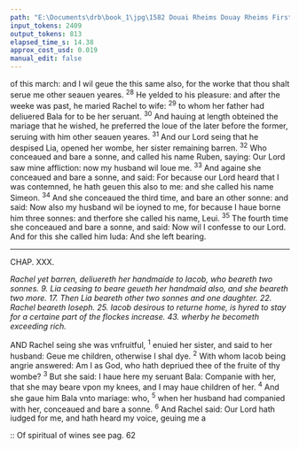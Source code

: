 ```yaml
---
path: "E:\Documents\drb\book_1\jpg\1582 Douai Rheims Douay Rheims First Edition  1 of 3 1609 Old Testament.pdf-117.jpg"
input_tokens: 2409
output_tokens: 813
elapsed_time_s: 14.38
approx_cost_usd: 0.019
manual_edit: false
---
```

of this march: and I wil geue the this same also, for the worke that thou shalt serue me other seauen yeares. <sup>28</sup> He yelded to his pleasure: and after the weeke was past, he maried Rachel to wife: <sup>29</sup> to whom her father had deliuered Bala for to be her seruant. <sup>30</sup> And hauing at length obteined the mariage that he wished, he preferred the loue of the later before the former, seruing with him other seauen yeares. <sup>31</sup> And our Lord seing that he despised Lia, opened her wombe, her sister remaining barren. <sup>32</sup> Who conceaued and bare a sonne, and called his name Ruben, saying: Our Lord saw mine affliction: now my husband wil loue me. <sup>33</sup> And againe she conceaued and bare a sonne, and said: For because our Lord heard that I was contemned, he hath geuen this also to me: and she called his name Simeon. <sup>34</sup> And she conceaued the third time, and bare an other sonne: and said: Now also my husband wil be ioyned to me, for because I haue borne him three sonnes: and therfore she called his name, Leui. <sup>35</sup> The fourth time she conceaued and bare a sonne, and said: Now wil I confesse to our Lord. And for this she called him Iuda: And she left bearing.

---

CHAP. XXX.

*Rachel yet barren, deliuereth her handmaide to Iacob, who beareth two sonnes. 9. Lia ceasing to beare geueth her handmaid also, and she beareth two more. 17. Then Lia beareth other two sonnes and one daughter. 22. Rachel beareth Ioseph. 25. Iacob desirous to returne home, is hyred to stay for a certaine part of the flockes increase. 43. wherby he becometh exceeding rich.*

AND Rachel seing she was vnfruitful, <sup>1</sup> enuied her sister, and said to her husband: Geue me children, otherwise I shal dye. <sup>2</sup> With whom Iacob being angrie answered: Am I as God, who hath depriued thee of the fruite of thy wombe? <sup>3</sup> But she said: I haue here my seruant Bala: Companie with her, that she may beare vpon my knees, and I may haue children of her. <sup>4</sup> And she gaue him Bala vnto mariage: who, <sup>5</sup> when her husband had companied with her, conceaued and bare a sonne. <sup>6</sup> And Rachel said: Our Lord hath iudged for me, and hath heard my voice, geuing me a

[^1]: Rachel who was his first spouse. S. Hierom Tradit. Heb. S. Aug. q. 89. in Gen.

[^2]: Not properly enuie, but grief & lawful emulation. S. Aug. li. 22. c. 54. cont Faust.

<aside>:: Of spiritual of wines see pag. 62</aside>